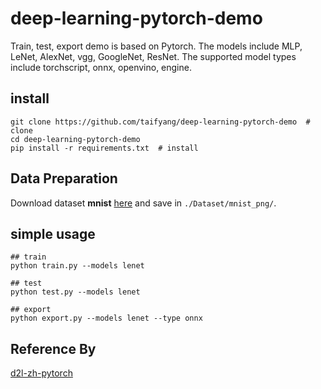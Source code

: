 # deep-learning-pytorch-demo

Train, test, export demo is based on Pytorch.
The models include MLP, LeNet, AlexNet, vgg, GoogleNet, ResNet.
The supported model types include torchscript, onnx, openvino, engine.

## install
```shell
git clone https://github.com/taifyang/deep-learning-pytorch-demo  # clone
cd deep-learning-pytorch-demo
pip install -r requirements.txt  # install
```

## Data Preparation
Download dataset **mnist** [here](https://github.com/myleott/mnist_png/blob/master/mnist_png.tar.gz)  and save in `./Dataset/mnist_png/`.

## simple usage
```shell
## train 
python train.py --models lenet

## test
python test.py --models lenet

## export
python export.py --models lenet --type onnx
```

## Reference By
[d2l-zh-pytorch](https://zh.d2l.ai/index.html)<br>

